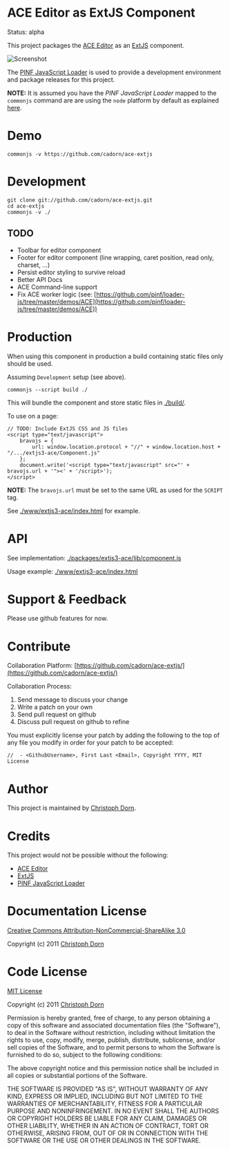 ACE Editor as ExtJS Component
=============================

Status: alpha

This project packages the [ACE Editor](http://ace.ajax.org/) as an [ExtJS](http://www.sencha.com/products/extjs/) component.

![Screenshot](https://github.com/cadorn/ace-extjs/raw/master/docs/images/screenshot_1.png)

The [PINF JavaScript Loader](https://github.com/pinf/loader-js) is used to provide a development environment and package releases for this project.

**NOTE:** It is assumed you have the _PINF JavaScript Loader_ mapped to the `commonjs` command are are using the `node` platform by default as explained [here](https://github.com/pinf/loader-js/blob/master/docs/Setup.md).

Demo
====

    commonjs -v https://github.com/cadorn/ace-extjs


Development
===========

    git clone git://github.com/cadorn/ace-extjs.git
    cd ace-extjs
    commonjs -v ./

TODO
----

  * Toolbar for editor component
  * Footer for editor component (line wrapping, caret position, read only, charset, ...)
  * Persist editor styling to survive reload
  * Better API Docs
  * ACE Command-line support
  * Fix ACE worker logic (see: [https://github.com/pinf/loader-js/tree/master/demos/ACE](https://github.com/pinf/loader-js/tree/master/demos/ACE))


Production
==========

When using this component in production a build containing static files only should be used.

Assuming `Development` setup (see above).

    commonjs --script build ./

This will bundle the component and store static files in [./build/](https://github.com/cadorn/ace-extjs/tree/master/build).

To use on a page:

    // TODO: Include ExtJS CSS and JS files
    <script type="text/javascript">
        bravojs = {
            url: window.location.protocol + "//" + window.location.host + "/.../extjs3-ace/Component.js"
        };
        document.write('<script type="text/javascript" src="' + bravojs.url + '"><' + '/script>');
    </script>

**NOTE:** The `bravojs.url` must be set to the same URL as used for the `SCRIPT` tag.

See [./www/extjs3-ace/index.html](https://github.com/cadorn/ace-extjs/blob/master/www/extjs3-ace/index.html) for example.


API
===

See implementation: [./packages/extjs3-ace/lib/component.js](https://github.com/cadorn/ace-extjs/blob/master/packages/extjs3-ace/lib/component.js)

Usage example: [./www/extjs3-ace/index.html](https://github.com/cadorn/ace-extjs/blob/master/www/extjs3-ace/index.html)


Support & Feedback
==================

Please use github features for now.


Contribute
==========

Collaboration Platform: [https://github.com/cadorn/ace-extjs/](https://github.com/cadorn/ace-extjs/)

Collaboration Process:

  1. Send message to discuss your change
  2. Write a patch on your own
  3. Send pull request on github
  4. Discuss pull request on github to refine

You must explicitly license your patch by adding the following to the top of any file you modify
in order for your patch to be accepted:

    //  - <GithubUsername>, First Last <Email>, Copyright YYYY, MIT License


Author
======

This project is maintained by [Christoph Dorn](http://www.christophdorn.com/).


Credits
=======

This project would not be possible without the following:

  * [ACE Editor](http://ace.ajax.org/)
  * [ExtJS](http://www.sencha.com/products/extjs/)
  * [PINF JavaScript Loader](https://github.com/pinf/loader-js)


Documentation License
=====================

[Creative Commons Attribution-NonCommercial-ShareAlike 3.0](http://creativecommons.org/licenses/by-nc-sa/3.0/)

Copyright (c) 2011 [Christoph Dorn](http://www.christophdorn.com/)


Code License
============

[MIT License](http://www.opensource.org/licenses/mit-license.php)

Copyright (c) 2011 [Christoph Dorn](http://www.christophdorn.com/)

Permission is hereby granted, free of charge, to any person obtaining a copy
of this software and associated documentation files (the "Software"), to deal
in the Software without restriction, including without limitation the rights
to use, copy, modify, merge, publish, distribute, sublicense, and/or sell
copies of the Software, and to permit persons to whom the Software is
furnished to do so, subject to the following conditions:

The above copyright notice and this permission notice shall be included in
all copies or substantial portions of the Software.

THE SOFTWARE IS PROVIDED "AS IS", WITHOUT WARRANTY OF ANY KIND, EXPRESS OR
IMPLIED, INCLUDING BUT NOT LIMITED TO THE WARRANTIES OF MERCHANTABILITY,
FITNESS FOR A PARTICULAR PURPOSE AND NONINFRINGEMENT. IN NO EVENT SHALL THE
AUTHORS OR COPYRIGHT HOLDERS BE LIABLE FOR ANY CLAIM, DAMAGES OR OTHER
LIABILITY, WHETHER IN AN ACTION OF CONTRACT, TORT OR OTHERWISE, ARISING FROM,
OUT OF OR IN CONNECTION WITH THE SOFTWARE OR THE USE OR OTHER DEALINGS IN
THE SOFTWARE.
